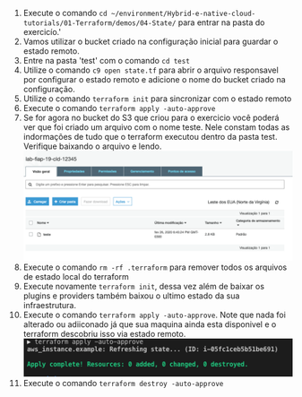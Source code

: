 1. Execute o comando `cd ~/environment/Hybrid-e-native-cloud-tutorials/01-Terraform/demos/04-State/` para entrar na pasta do exercicío.'
2. Vamos utilizar o bucket criado na configuração inicial para guardar o estado remoto.
3. Entre na pasta 'test' com o comando `cd test`
4.  Utilize o comando `c9 open state.tf` para abrir o arquivo responsavel por configurar o estado remoto e adicione o nome do bucket criado na configuração.
5.  Utilize o comando `terraform init` para sincronizar com o estado remoto
6.  Execute o comando `terraform apply -auto-approve`
7.  Se for agora no bucket do S3 que criou para o exercicio você poderá ver que foi criado um arquivo com o nome teste. Nele constam todas as indormações de tudo que o terraform executou dentro da pasta test. Verifique baixando o arquivo e lendo.
    ![images/states3.png](images/states3.png)
8.  Execute o comando `rm -rf .terraform` para remover todos os arquivos de estado local do terraform
9.  Execute novamente `terraform init`, dessa vez além de baixar os plugins e providers também baixou o ultimo estado da sua infraestrutura.
10. Execute o comando `terraform apply -auto-approve`. Note que nada foi alterado ou adiiconado já que sua maquina ainda esta disponivel e o terraform descobriu isso via estado remoto.
    ![apply](images/apply0.png)
11. Execute o comando `terraform destroy -auto-approve`
